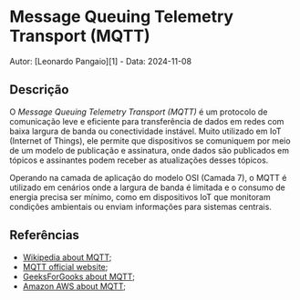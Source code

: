 # Message Queuing Telemetry Transport (MQTT)

Autor: [Leonardo Pangaio][1] - Data: 2024-11-08

## Descrição

O *Message Queuing Telemetry Transport (MQTT)* é um protocolo de comunicação leve e eficiente para transferência de dados em redes com baixa largura de banda ou conectividade instável. Muito utilizado em IoT (Internet of Things), ele permite que dispositivos se comuniquem por meio de um modelo de publicação e assinatura, onde dados são publicados em tópicos e assinantes podem receber as atualizações desses tópicos.

Operando na camada de aplicação do modelo OSI (Camada 7), o MQTT é utilizado em cenários onde a largura de banda é limitada e o consumo de energia precisa ser mínimo, como em dispositivos IoT que monitoram condições ambientais ou enviam informações para sistemas centrais.

## Referências

- [Wikipedia about MQTT](https://en.wikipedia.org/wiki/MQTT);
- [MQTT official website](https://mqtt.org/);
- [GeeksForGooks about MQTT](https://www.geeksforgeeks.org/introduction-of-message-queue-telemetry-transport-protocol-mqtt/);
- [Amazon AWS about MQTT](https://aws.amazon.com/what-is/mqtt/);